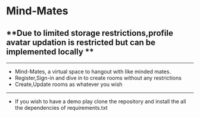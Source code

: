 # Mind-Mates
## **Due to limited storage restrictions,profile avatar updation is restricted but can be implemented locally **
---
* Mind-Mates, a virtual space to hangout with like minded mates. 
* Register,Sign-in and dive in to create rooms without any restrictions
* Create,Update rooms as whatever you wish
---
* If you wish to have a demo play clone the repository and install the all the dependencies of requirements.txt
